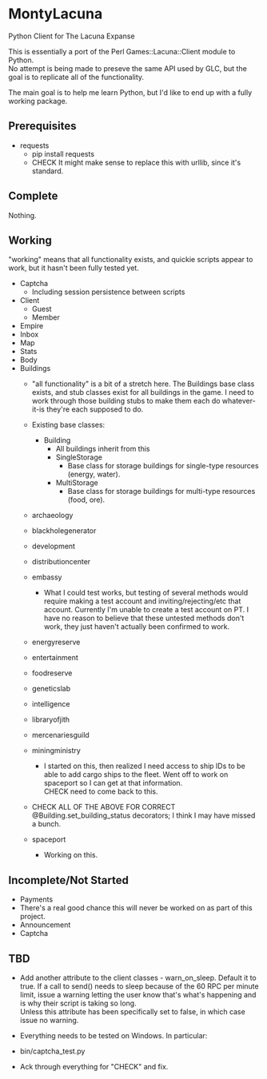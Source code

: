 MontyLacuna
===========

Python Client for The Lacuna Expanse

This is essentially a port of the Perl Games::Lacuna::Client module to Python.  
No attempt is being made to preseve the same API used by GLC, but the goal is 
to replicate all of the functionality.

The main goal is to help me learn Python, but I'd like to end up with a fully 
working package.

## Prerequisites
- requests
  - pip install requests
  - CHECK It might make sense to replace this with urllib, since it's standard.

## Complete
Nothing.

## Working
"working" means that all functionality exists, and quickie scripts appear to 
work, but it hasn't been fully tested yet.

- Captcha
  - Including session persistence between scripts
- Client
  - Guest
  - Member
- Empire
- Inbox
- Map
- Stats
- Body
- Buildings
  - "all functionality" is a bit of a stretch here.  The Buildings base class 
exists, and stub classes exist for all buildings in the game.  I need to work 
through those building stubs to make them each do whatever-it-is they're each 
supposed to do.
  - Existing base classes:
    - Building
      - All buildings inherit from this
      - SingleStorage
        - Base class for storage buildings for single-type resources (energy, water).
      - MultiStorage
        - Base class for storage buildings for multi-type resources (food, ore).
  - archaeology
  - blackholegenerator
  - development
  - distributioncenter
  - embassy
    - What I could test works, but testing of several methods would require making a test 
      account and inviting/rejecting/etc that account.  Currently I'm unable to create a 
      test account on PT.  I have no reason to believe that these untested methods don't 
      work, they just haven't actually been confirmed to work.
  - energyreserve
  - entertainment
  - foodreserve
  - geneticslab
  - intelligence
  - libraryofjith
  - mercenariesguild
  - miningministry
    - I started on this, then realized I need access to ship IDs to be able to add cargo 
      ships to the fleet.  Went off to work on spaceport so I can get at that information.  
      CHECK need to come back to this.

  - CHECK ALL OF THE ABOVE FOR CORRECT @Building.set_building_status decorators; I think I 
    may have missed a bunch.

  - spaceport
    - Working on this.
   


## Incomplete/Not Started
- Payments
 - There's a real good chance this will never be worked on as part of this 
   project.
- Announcement
- Captcha

## TBD
- Add another attribute to the client classes - warn_on_sleep.  Default it to true.  If a 
  call to send() needs to sleep because of the 60 RPC per minute limit, issue a warning 
  letting the user know that's what's happening and is why their script is taking so long.  
  Unless this attribute has been specifically set to false, in which case issue no 
  warning.

- Everything needs to be tested on Windows.  In particular:
 - bin/captcha_test.py

- Ack through everything for "CHECK" and fix.

